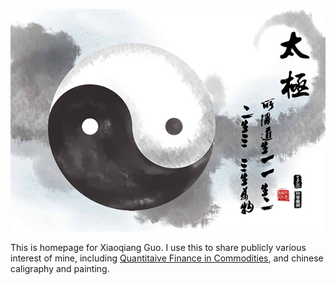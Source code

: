 ![](taiji.jpg)

This is homepage for Xiaoqiang Guo. I use this to share publicly various interest of mine, including [Quantitaive Finance in Commodities](CommodQuant), and chinese caligraphy and painting. 
